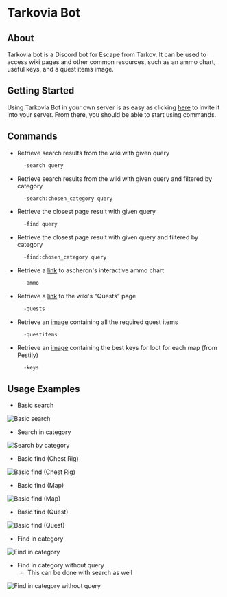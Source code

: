 # Tarkovia Bot


## About
Tarkovia bot is a Discord bot for Escape from Tarkov. It can be used to access wiki pages and other common resources, such as an ammo chart, useful keys, and a quest items image.


## Getting Started
Using Tarkovia Bot in your own server is as easy as clicking [here](https://discord.com/oauth2/authorize?client_id=791692260038279198&scope=bot&permissions=511040) to invite it into your server. From there, you should be able to start using commands.


## Commands
* Retrieve search results from the wiki with given query
  ```sh
    -search query
    ```
* Retrieve search results from the wiki with given query and filtered by category
  ```sh
    -search:chosen_category query
    ```
* Retrieve the closest page result with given query
  ```sh
    -find query
    ```
* Retrieve the closest page result with given query and filtered by category
  ```sh
    -find:chosen_category query
    ```
* Retrieve a [link](https://tarkov.ascheron.dev/) to ascheron's interactive ammo chart
  ```sh
    -ammo
    ```
* Retrieve a [link](https://escapefromtarkov.gamepedia.com/Quests) to the wiki's "Quests" page
  ```sh
    -quests
    ```
* Retrieve an [image](https://static.wikia.nocookie.net/escapefromtarkov_gamepedia/images/1/19/QuestItemRequirements.png/revision/latest) containing all the required quest items
  ```sh
    -questitems
    ```
* Retrieve an [image](https://i.imgur.com/ti2Ax5A.png) containing the best keys for loot for each map (from Pestily)
  ```sh
    -keys
    ```


## Usage Examples
* Basic search

![Basic search](https://i.imgur.com/hoIhiPO.png)

* Search in category

![Search by category](https://i.imgur.com/lpSnh37.png)

* Basic find (Chest Rig)

![Basic find (Chest Rig)](https://i.imgur.com/8UHnkYR.png)

* Basic find (Map)

![Basic find (Map)](https://i.imgur.com/kH2GPNp.png)

* Basic find (Quest)

![Basic find (Quest)](https://i.imgur.com/LixA42g.png)

* Find in category

![Find in category](https://i.imgur.com/jQGvmgz.png)

* Find in category without query
  * This can be done with search as well

![Find in category without query](https://i.imgur.com/D14oUvQ.png)